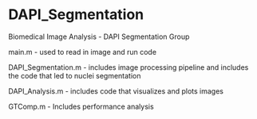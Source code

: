 # DAPI_Segmentation
Biomedical Image Analysis - DAPI Segmentation Group

main.m - used to read in image and run code

DAPI_Segmentation.m - includes image processing pipeline and includes the code that led to nuclei segmentation

DAPI_Analysis.m - includes code that visualizes and plots images

GTComp.m - Includes performance analysis

